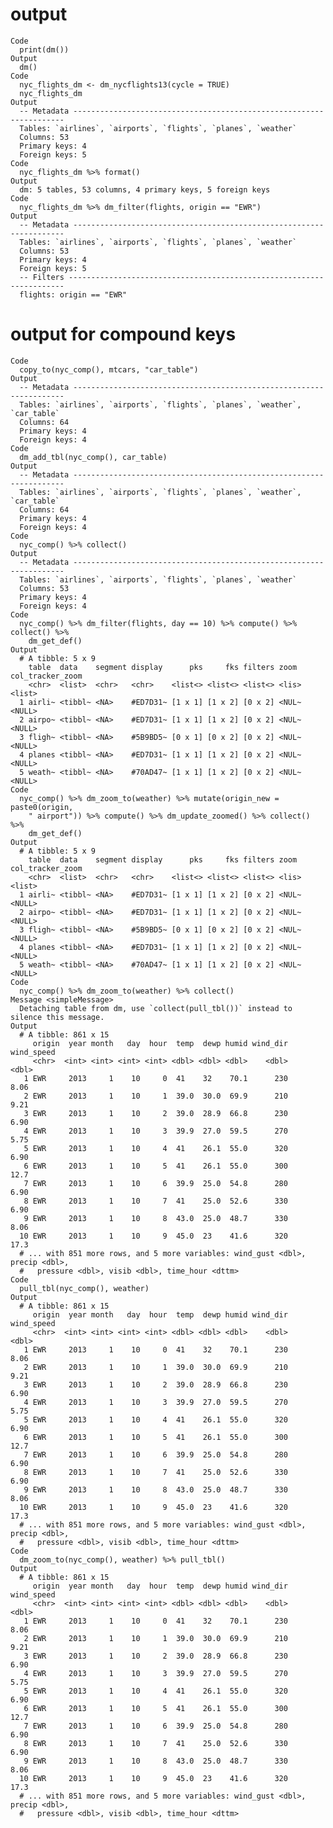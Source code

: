 # output

    Code
      print(dm())
    Output
      dm()
    Code
      nyc_flights_dm <- dm_nycflights13(cycle = TRUE)
      nyc_flights_dm
    Output
      -- Metadata --------------------------------------------------------------------
      Tables: `airlines`, `airports`, `flights`, `planes`, `weather`
      Columns: 53
      Primary keys: 4
      Foreign keys: 5
    Code
      nyc_flights_dm %>% format()
    Output
      dm: 5 tables, 53 columns, 4 primary keys, 5 foreign keys
    Code
      nyc_flights_dm %>% dm_filter(flights, origin == "EWR")
    Output
      -- Metadata --------------------------------------------------------------------
      Tables: `airlines`, `airports`, `flights`, `planes`, `weather`
      Columns: 53
      Primary keys: 4
      Foreign keys: 5
      -- Filters ---------------------------------------------------------------------
      flights: origin == "EWR"

# output for compound keys

    Code
      copy_to(nyc_comp(), mtcars, "car_table")
    Output
      -- Metadata --------------------------------------------------------------------
      Tables: `airlines`, `airports`, `flights`, `planes`, `weather`, `car_table`
      Columns: 64
      Primary keys: 4
      Foreign keys: 4
    Code
      dm_add_tbl(nyc_comp(), car_table)
    Output
      -- Metadata --------------------------------------------------------------------
      Tables: `airlines`, `airports`, `flights`, `planes`, `weather`, `car_table`
      Columns: 64
      Primary keys: 4
      Foreign keys: 4
    Code
      nyc_comp() %>% collect()
    Output
      -- Metadata --------------------------------------------------------------------
      Tables: `airlines`, `airports`, `flights`, `planes`, `weather`
      Columns: 53
      Primary keys: 4
      Foreign keys: 4
    Code
      nyc_comp() %>% dm_filter(flights, day == 10) %>% compute() %>% collect() %>%
        dm_get_def()
    Output
      # A tibble: 5 x 9
        table  data    segment display      pks     fks filters zoom  col_tracker_zoom
        <chr>  <list>  <chr>   <chr>    <list<> <list<> <list<> <lis> <list>          
      1 airli~ <tibbl~ <NA>    #ED7D31~ [1 x 1] [1 x 2] [0 x 2] <NUL~ <NULL>          
      2 airpo~ <tibbl~ <NA>    #ED7D31~ [1 x 1] [1 x 2] [0 x 2] <NUL~ <NULL>          
      3 fligh~ <tibbl~ <NA>    #5B9BD5~ [0 x 1] [0 x 2] [0 x 2] <NUL~ <NULL>          
      4 planes <tibbl~ <NA>    #ED7D31~ [1 x 1] [1 x 2] [0 x 2] <NUL~ <NULL>          
      5 weath~ <tibbl~ <NA>    #70AD47~ [1 x 1] [1 x 2] [0 x 2] <NUL~ <NULL>          
    Code
      nyc_comp() %>% dm_zoom_to(weather) %>% mutate(origin_new = paste0(origin,
        " airport")) %>% compute() %>% dm_update_zoomed() %>% collect() %>%
        dm_get_def()
    Output
      # A tibble: 5 x 9
        table  data    segment display      pks     fks filters zoom  col_tracker_zoom
        <chr>  <list>  <chr>   <chr>    <list<> <list<> <list<> <lis> <list>          
      1 airli~ <tibbl~ <NA>    #ED7D31~ [1 x 1] [1 x 2] [0 x 2] <NUL~ <NULL>          
      2 airpo~ <tibbl~ <NA>    #ED7D31~ [1 x 1] [1 x 2] [0 x 2] <NUL~ <NULL>          
      3 fligh~ <tibbl~ <NA>    #5B9BD5~ [0 x 1] [0 x 2] [0 x 2] <NUL~ <NULL>          
      4 planes <tibbl~ <NA>    #ED7D31~ [1 x 1] [1 x 2] [0 x 2] <NUL~ <NULL>          
      5 weath~ <tibbl~ <NA>    #70AD47~ [1 x 1] [1 x 2] [0 x 2] <NUL~ <NULL>          
    Code
      nyc_comp() %>% dm_zoom_to(weather) %>% collect()
    Message <simpleMessage>
      Detaching table from dm, use `collect(pull_tbl())` instead to silence this message.
    Output
      # A tibble: 861 x 15
         origin  year month   day  hour  temp  dewp humid wind_dir wind_speed
         <chr>  <int> <int> <int> <int> <dbl> <dbl> <dbl>    <dbl>      <dbl>
       1 EWR     2013     1    10     0  41    32    70.1      230       8.06
       2 EWR     2013     1    10     1  39.0  30.0  69.9      210       9.21
       3 EWR     2013     1    10     2  39.0  28.9  66.8      230       6.90
       4 EWR     2013     1    10     3  39.9  27.0  59.5      270       5.75
       5 EWR     2013     1    10     4  41    26.1  55.0      320       6.90
       6 EWR     2013     1    10     5  41    26.1  55.0      300      12.7 
       7 EWR     2013     1    10     6  39.9  25.0  54.8      280       6.90
       8 EWR     2013     1    10     7  41    25.0  52.6      330       6.90
       9 EWR     2013     1    10     8  43.0  25.0  48.7      330       8.06
      10 EWR     2013     1    10     9  45.0  23    41.6      320      17.3 
      # ... with 851 more rows, and 5 more variables: wind_gust <dbl>, precip <dbl>,
      #   pressure <dbl>, visib <dbl>, time_hour <dttm>
    Code
      pull_tbl(nyc_comp(), weather)
    Output
      # A tibble: 861 x 15
         origin  year month   day  hour  temp  dewp humid wind_dir wind_speed
         <chr>  <int> <int> <int> <int> <dbl> <dbl> <dbl>    <dbl>      <dbl>
       1 EWR     2013     1    10     0  41    32    70.1      230       8.06
       2 EWR     2013     1    10     1  39.0  30.0  69.9      210       9.21
       3 EWR     2013     1    10     2  39.0  28.9  66.8      230       6.90
       4 EWR     2013     1    10     3  39.9  27.0  59.5      270       5.75
       5 EWR     2013     1    10     4  41    26.1  55.0      320       6.90
       6 EWR     2013     1    10     5  41    26.1  55.0      300      12.7 
       7 EWR     2013     1    10     6  39.9  25.0  54.8      280       6.90
       8 EWR     2013     1    10     7  41    25.0  52.6      330       6.90
       9 EWR     2013     1    10     8  43.0  25.0  48.7      330       8.06
      10 EWR     2013     1    10     9  45.0  23    41.6      320      17.3 
      # ... with 851 more rows, and 5 more variables: wind_gust <dbl>, precip <dbl>,
      #   pressure <dbl>, visib <dbl>, time_hour <dttm>
    Code
      dm_zoom_to(nyc_comp(), weather) %>% pull_tbl()
    Output
      # A tibble: 861 x 15
         origin  year month   day  hour  temp  dewp humid wind_dir wind_speed
         <chr>  <int> <int> <int> <int> <dbl> <dbl> <dbl>    <dbl>      <dbl>
       1 EWR     2013     1    10     0  41    32    70.1      230       8.06
       2 EWR     2013     1    10     1  39.0  30.0  69.9      210       9.21
       3 EWR     2013     1    10     2  39.0  28.9  66.8      230       6.90
       4 EWR     2013     1    10     3  39.9  27.0  59.5      270       5.75
       5 EWR     2013     1    10     4  41    26.1  55.0      320       6.90
       6 EWR     2013     1    10     5  41    26.1  55.0      300      12.7 
       7 EWR     2013     1    10     6  39.9  25.0  54.8      280       6.90
       8 EWR     2013     1    10     7  41    25.0  52.6      330       6.90
       9 EWR     2013     1    10     8  43.0  25.0  48.7      330       8.06
      10 EWR     2013     1    10     9  45.0  23    41.6      320      17.3 
      # ... with 851 more rows, and 5 more variables: wind_gust <dbl>, precip <dbl>,
      #   pressure <dbl>, visib <dbl>, time_hour <dttm>

